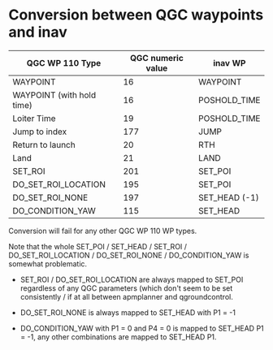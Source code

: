 # Conversion between QGC waypoints and inav

| QGC WP 110 Type | QGC numeric value | inav WP |
| --------------- | ----------------- | ------- |
| WAYPOINT | 16 | WAYPOINT |
| WAYPOINT (with hold time) | 16| POSHOLD_TIME |
| Loiter Time | 19 | POSHOLD_TIME |
| Jump to index | 177 | JUMP |
| Return to launch | 20 | RTH |
| Land | 21 | LAND |
| SET_ROI | 201 | SET_POI |
| DO_SET_ROI_LOCATION | 195 | SET_POI |
| DO_SET_ROI_NONE | 197 | SET_HEAD (-1) |
| DO_CONDITION_YAW | 115 | SET_HEAD |

Conversion will fail for any other QGC WP 110 WP types.

Note that the whole SET_POI / SET_HEAD / SET_ROI / DO_SET_ROI_LOCATION / DO_SET_ROI_NONE /  DO_CONDITION_YAW is somewhat problematic.

* SET_ROI / DO_SET_ROI_LOCATION are always mapped to SET_POI regardless of any QGC parameters (which don't seem to be set consistently / if at all between apmplanner and qgroundcontrol.

* DO_SET_ROI_NONE is always mapped to SET_HEAD with P1 = -1
* DO_CONDITION_YAW with P1 = 0 and P4 = 0 is mapped to SET_HEAD P1 = -1, any other combinations are mapped to SET_HEAD P1.
